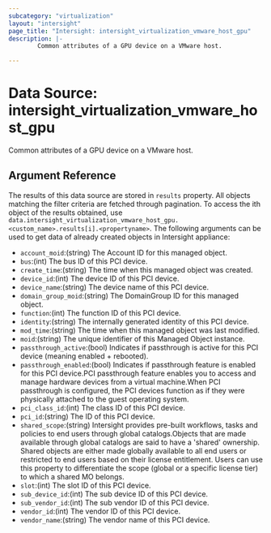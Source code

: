 ```yaml
---
subcategory: "virtualization"
layout: "intersight"
page_title: "Intersight: intersight_virtualization_vmware_host_gpu"
description: |-
        Common attributes of a GPU device on a VMware host.

---
```


# Data Source: intersight_virtualization_vmware_host_gpu
Common attributes of a GPU device on a VMware host.
## Argument Reference
The results of this data source are stored in `results` property.
All objects matching the filter criteria are fetched through pagination.
To access the ith object of the results obtained, use `data.intersight_virtualization_vmware_host_gpu.<custom_name>.results[i].<propertyname>`.
The following arguments can be used to get data of already created objects in Intersight appliance:
* `account_moid`:(string) The Account ID for this managed object. 
* `bus`:(int) The bus ID of this PCI device. 
* `create_time`:(string) The time when this managed object was created. 
* `device_id`:(int) The device ID of this PCI device. 
* `device_name`:(string) The device name of this PCI device. 
* `domain_group_moid`:(string) The DomainGroup ID for this managed object. 
* `function`:(int) The function ID of this PCI device. 
* `identity`:(string) The internally generated identity of this PCI device. 
* `mod_time`:(string) The time when this managed object was last modified. 
* `moid`:(string) The unique identifier of this Managed Object instance. 
* `passthrough_active`:(bool) Indicates if passthrough is active for this PCI device (meaning enabled + rebooted). 
* `passthrough_enabled`:(bool) Indicates if passthrough feature is enabled for this PCI device.PCI passthrough feature enables you to access and manage hardware devices from a virtual machine.When PCI passthrough is configured, the PCI devices function as if they were physically attached to the guest operating system. 
* `pci_class_id`:(int) The class ID of this PCI device. 
* `pci_id`:(string) The ID of this PCI device. 
* `shared_scope`:(string) Intersight provides pre-built workflows, tasks and policies to end users through global catalogs.Objects that are made available through global catalogs are said to have a 'shared' ownership. Shared objects are either made globally available to all end users or restricted to end users based on their license entitlement. Users can use this property to differentiate the scope (global or a specific license tier) to which a shared MO belongs. 
* `slot`:(int) The slot ID of this PCI device. 
* `sub_device_id`:(int) The sub device ID of this PCI device. 
* `sub_vendor_id`:(int) The sub vendor ID of this PCI device. 
* `vendor_id`:(int) The vendor ID of this PCI device. 
* `vendor_name`:(string) The vendor name of this PCI device. 
 
